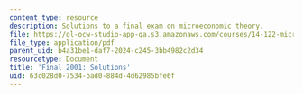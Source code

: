 ```yaml
---
content_type: resource
description: Solutions to a final exam on microeconomic theory.
file: https://ol-ocw-studio-app-qa.s3.amazonaws.com/courses/14-122-microeconomic-theory-ii-fall-2002/63c028d07534bad0884d4d62985bfe6f_f2001s.pdf
file_type: application/pdf
parent_uid: b4a31be1-daf7-2024-c245-3bb4982c2d34
resourcetype: Document
title: 'Final 2001: Solutions'
uid: 63c028d0-7534-bad0-884d-4d62985bfe6f
---
```

